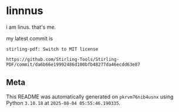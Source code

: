 # linnnus

i am linus. that's me.

my latest commit is

```
stirling-pdf: Switch to MIT license

https://github.com/Stirling-Tools/Stirling-PDF/commit/da6b66e19992486d100bfb48277da46ecdd63e87
```

## Meta

This README was automatically generated on `pkrvm76nib4usnx` using Python
`3.10.18` at `2025-08-04 05:55:46.190335`.
